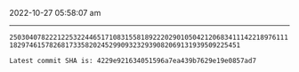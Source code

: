 2022-10-27 05:58:07 am

---

`25030407822212253224465171083155818922202901050421206834111422189761111829746157826817335820245299093232939082069131939509225451`

`Latest commit SHA is: 4229e921634051596a7ea439b7629e19e0857ad7 `
